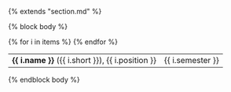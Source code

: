 {% extends "section.md" %}

{% block body %}
<table class="table table-hover">
{% for i in items %}
<tr>
<td><strong>{{ i.name }}</strong> ({{ i.short }}), {{ i.position }}</td>
<td class='col-md-2' style='text-align:right;'>{{ i.semester }}</td>
</tr>
{% endfor %}
</table>
{% endblock body %}
